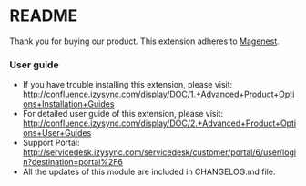# README
Thank you for buying our product.
This extension adheres to [Magenest](https://store.magenest.com/).

### User guide
- If you have trouble installing this extension, please visit: http://confluence.izysync.com/display/DOC/1.+Advanced+Product+Options+Installation+Guides
- For detailed user guide of this extension, please visit: http://confluence.izysync.com/display/DOC/2.+Advanced+Product+Options+User+Guides
- Support Portal: http://servicedesk.izysync.com/servicedesk/customer/portal/6/user/login?destination=portal%2F6
- All the updates of this module are included in CHANGELOG.md file.